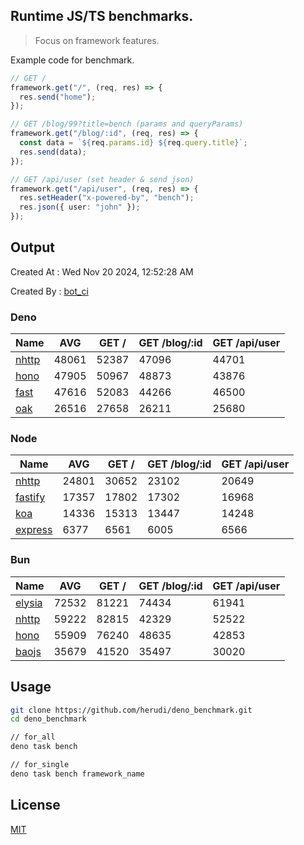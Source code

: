 ## Runtime JS/TS benchmarks.

> Focus on framework features.

Example code for benchmark.
```ts
// GET /
framework.get("/", (req, res) => {
  res.send("home");
});

// GET /blog/99?title=bench (params and queryParams)
framework.get("/blog/:id", (req, res) => {
  const data = `${req.params.id} ${req.query.title}`;
  res.send(data);
});

// GET /api/user (set header & send json)
framework.get("/api/user", (req, res) => {
  res.setHeader("x-powered-by", "bench");
  res.json({ user: "john" });
});
```

## Output
Created At : Wed Nov 20 2024, 12:52:28 AM

Created By : [bot_ci](https://github.com/herudi/deno_benchmarks/commits?author=github-actions%5Bbot%5D)


### Deno
|Name|AVG|GET /|GET /blog/:id|GET /api/user|
|----|----|----|----|----|
|[nhttp](https://github.com/nhttp/nhttp)|48061|52387|47096|44701|
|[hono](https://github.com/honojs/hono)|47905|50967|48873|43876|
|[fast](https://github.com/danteissaias/fast)|47616|52083|44266|46500|
|[oak](https://github.com/oakserver/oak)|26516|27658|26211|25680|
  


### Node
|Name|AVG|GET /|GET /blog/:id|GET /api/user|
|----|----|----|----|----|
|[nhttp](https://github.com/nhttp/nhttp)|24801|30652|23102|20649|
|[fastify](https://github.com/fastify/fastify)|17357|17802|17302|16968|
|[koa](https://github.com/koajs/koa)|14336|15313|13447|14248|
|[express](https://github.com/expressjs/express)|6377|6561|6005|6566|
  


### Bun
|Name|AVG|GET /|GET /blog/:id|GET /api/user|
|----|----|----|----|----|
|[elysia](https://github.com/elysiajs/elysia)|72532|81221|74434|61941|
|[nhttp](https://github.com/nhttp/nhttp)|59222|82815|42329|52522|
|[hono](https://github.com/honojs/hono)|55909|76240|48635|42853|
|[baojs](https://github.com/mattreid1/baojs)|35679|41520|35497|30020|
  



## Usage

```bash
git clone https://github.com/herudi/deno_benchmark.git
cd deno_benchmark

// for_all
deno task bench

// for_single
deno task bench framework_name
```

## License

[MIT](LICENSE)

